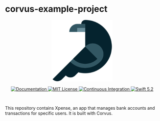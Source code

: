 # corvus-example-project
<p align="center">
  <img width="200" src="https://raw.githubusercontent.com/Apodini/corvus/master/images/crow.png">
</p>

<p align="center">
	<a href="https://apodini.github.io/corvus/">
        <img src="http://img.shields.io/badge/read_the-docs-2196f3.svg" alt="Documentation">
    </a>
    <a href="LICENSE">
        <img src="https://img.shields.io/badge/license-MIT-brightgreen.svg" alt="MIT License">
    </a>
    <a href="https://github.com/Apodini/corvus/actions">
        <img src="https://github.com/Apodini/corvus/workflows/test/badge.svg?branch=master" alt="Continuous Integration">
    </a>
    <a href="https://swift.org">
        <img src="https://img.shields.io/badge/swift-5.2-brightgreen.svg" alt="Swift 5.2">
    </a>
</p>

<br>

This repository contains Xpense, an app that manages bank accounts and transactions for specific users. It is built with Corvus.

